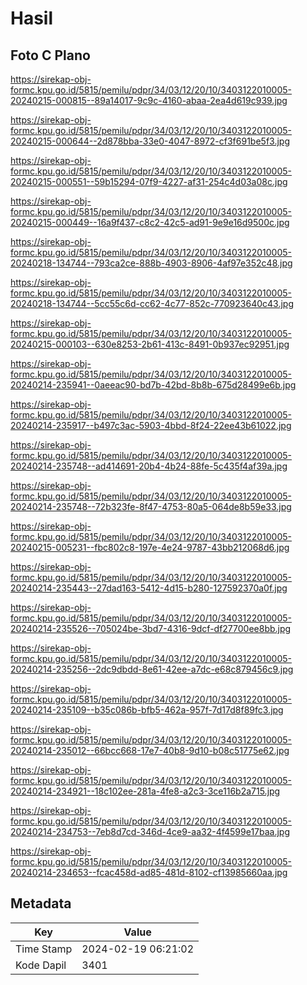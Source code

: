 # Hasil

## Foto C Plano

https://sirekap-obj-formc.kpu.go.id/5815/pemilu/pdpr/34/03/12/20/10/3403122010005-20240215-000815--89a14017-9c9c-4160-abaa-2ea4d619c939.jpg

https://sirekap-obj-formc.kpu.go.id/5815/pemilu/pdpr/34/03/12/20/10/3403122010005-20240215-000644--2d878bba-33e0-4047-8972-cf3f691be5f3.jpg

https://sirekap-obj-formc.kpu.go.id/5815/pemilu/pdpr/34/03/12/20/10/3403122010005-20240215-000551--59b15294-07f9-4227-af31-254c4d03a08c.jpg

https://sirekap-obj-formc.kpu.go.id/5815/pemilu/pdpr/34/03/12/20/10/3403122010005-20240215-000449--16a9f437-c8c2-42c5-ad91-9e9e16d9500c.jpg

https://sirekap-obj-formc.kpu.go.id/5815/pemilu/pdpr/34/03/12/20/10/3403122010005-20240218-134744--793ca2ce-888b-4903-8906-4af97e352c48.jpg

https://sirekap-obj-formc.kpu.go.id/5815/pemilu/pdpr/34/03/12/20/10/3403122010005-20240218-134744--5cc55c6d-cc62-4c77-852c-770923640c43.jpg

https://sirekap-obj-formc.kpu.go.id/5815/pemilu/pdpr/34/03/12/20/10/3403122010005-20240215-000103--630e8253-2b61-413c-8491-0b937ec92951.jpg

https://sirekap-obj-formc.kpu.go.id/5815/pemilu/pdpr/34/03/12/20/10/3403122010005-20240214-235941--0aeeac90-bd7b-42bd-8b8b-675d28499e6b.jpg

https://sirekap-obj-formc.kpu.go.id/5815/pemilu/pdpr/34/03/12/20/10/3403122010005-20240214-235917--b497c3ac-5903-4bbd-8f24-22ee43b61022.jpg

https://sirekap-obj-formc.kpu.go.id/5815/pemilu/pdpr/34/03/12/20/10/3403122010005-20240214-235748--ad414691-20b4-4b24-88fe-5c435f4af39a.jpg

https://sirekap-obj-formc.kpu.go.id/5815/pemilu/pdpr/34/03/12/20/10/3403122010005-20240214-235748--72b323fe-8f47-4753-80a5-064de8b59e33.jpg

https://sirekap-obj-formc.kpu.go.id/5815/pemilu/pdpr/34/03/12/20/10/3403122010005-20240215-005231--fbc802c8-197e-4e24-9787-43bb212068d6.jpg

https://sirekap-obj-formc.kpu.go.id/5815/pemilu/pdpr/34/03/12/20/10/3403122010005-20240214-235443--27dad163-5412-4d15-b280-127592370a0f.jpg

https://sirekap-obj-formc.kpu.go.id/5815/pemilu/pdpr/34/03/12/20/10/3403122010005-20240214-235526--705024be-3bd7-4316-9dcf-df27700ee8bb.jpg

https://sirekap-obj-formc.kpu.go.id/5815/pemilu/pdpr/34/03/12/20/10/3403122010005-20240214-235256--2dc9dbdd-8e61-42ee-a7dc-e68c879456c9.jpg

https://sirekap-obj-formc.kpu.go.id/5815/pemilu/pdpr/34/03/12/20/10/3403122010005-20240214-235109--b35c086b-bfb5-462a-957f-7d17d8f89fc3.jpg

https://sirekap-obj-formc.kpu.go.id/5815/pemilu/pdpr/34/03/12/20/10/3403122010005-20240214-235012--66bcc668-17e7-40b8-9d10-b08c51775e62.jpg

https://sirekap-obj-formc.kpu.go.id/5815/pemilu/pdpr/34/03/12/20/10/3403122010005-20240214-234921--18c102ee-281a-4fe8-a2c3-3ce116b2a715.jpg

https://sirekap-obj-formc.kpu.go.id/5815/pemilu/pdpr/34/03/12/20/10/3403122010005-20240214-234753--7eb8d7cd-346d-4ce9-aa32-4f4599e17baa.jpg

https://sirekap-obj-formc.kpu.go.id/5815/pemilu/pdpr/34/03/12/20/10/3403122010005-20240214-234653--fcac458d-ad85-481d-8102-cf13985660aa.jpg


## Metadata

| Key        | Value               |
| ---------- | ------------------- |
| Time Stamp | 2024-02-19 06:21:02 |
| Kode Dapil | 3401                |



